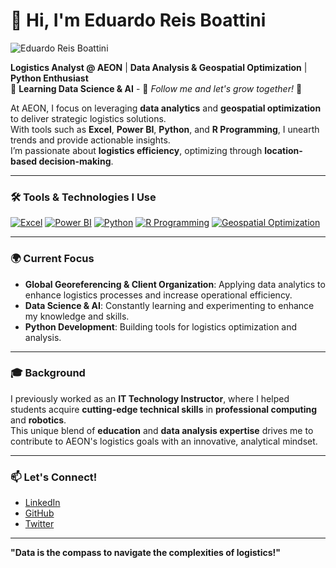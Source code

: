 # 👋 Hi, I'm Eduardo Reis Boattini
![Eduardo Reis Boattini]([(https://github.com/eduardo-boattini/eduardo-boattini/main/FotoEduardo.jpeg)])

**Logistics Analyst @ AEON** | **Data Analysis & Geospatial Optimization** | **Python Enthusiast**  
🚀 **Learning Data Science & AI** - 🧠 *Follow me and let's grow together!* 🧠  

At AEON, I focus on leveraging **data analytics** and **geospatial optimization** to deliver strategic logistics solutions.  
With tools such as **Excel**, **Power BI**, **Python**, and **R Programming**, I unearth trends and provide actionable insights.  
I’m passionate about **logistics efficiency**, optimizing through **location-based decision-making**.

---

### 🛠️ Tools & Technologies I Use

[![Excel](https://img.shields.io/badge/Excel-217346?style=for-the-badge&logo=microsoft-excel&logoColor=white)](https://www.microsoft.com/en-us/microsoft-365/excel) 
[![Power BI](https://img.shields.io/badge/PowerBI-F2C811?style=for-the-badge&logo=power-bi&logoColor=white)](https://powerbi.microsoft.com/) 
[![Python](https://img.shields.io/badge/Python-3776AB?style=for-the-badge&logo=python&logoColor=white)](https://www.python.org/) 
[![R Programming](https://img.shields.io/badge/R-276DC3?style=for-the-badge&logo=r&logoColor=white)](https://www.r-project.org/) 
[![Geospatial Optimization](https://img.shields.io/badge/Geospatial%20Optimization-FF6F00?style=for-the-badge)](#)

---

### 🌍 Current Focus

- **Global Georeferencing & Client Organization**: Applying data analytics to enhance logistics processes and increase operational efficiency.
- **Data Science & AI**: Constantly learning and experimenting to enhance my knowledge and skills.
- **Python Development**: Building tools for logistics optimization and analysis.

---

### 🎓 Background

I previously worked as an **IT Technology Instructor**, where I helped students acquire **cutting-edge technical skills** in **professional computing** and **robotics**.  
This unique blend of **education** and **data analysis expertise** drives me to contribute to AEON's logistics goals with an innovative, analytical mindset.

---

### 📫 Let's Connect!

- [LinkedIn](https://www.linkedin.com/in/eduardoreisboattini)
- [GitHub](https://github.com/your-github-username)
- [Twitter](https://twitter.com/your-twitter-handle)

---

**"Data is the compass to navigate the complexities of logistics!"**
